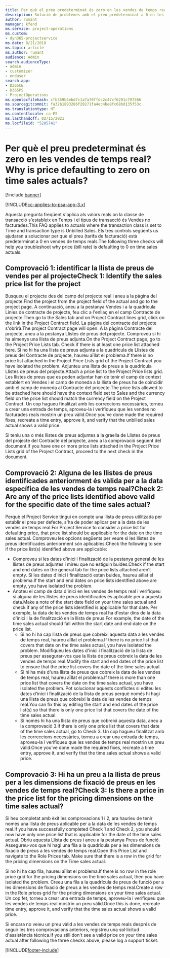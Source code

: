 ```yaml
---
title: Per què el preu predeterminat és zero en les vendes de temps real?
description: Solució de problemes amb el preu predeterminat a 0 en les vendes de temps real.
author: rumant
manager: kfend
ms.service: project-operations
ms.custom:
- dyn365-projectservice
ms.date: 8/21/2018
ms.topic: article
ms.author: rumant
audience: Admin
search.audienceType:
- admin
- customizer
- enduser
search.app:
- D365CE
- D365PS
- ProjectOperations
ms.openlocfilehash: cfb359b4ebd7c1a7a70ffdc2c47cf6291c797566
ms.sourcegitcommit: fa32b1893286f20271fa4ec4be8fc68bd135f53c
ms.translationtype: HT
ms.contentlocale: ca-ES
ms.lasthandoff: 02/15/2021
ms.locfileid: "5285741"
---
```

# <a name="why-is-price-defaulting-to-zero-on-time-sales-actuals"></a><span data-ttu-id="7d304-103">Per què el preu predeterminat és zero en les vendes de temps real?</span><span class="sxs-lookup"><span data-stu-id="7d304-103">Why is price defaulting to zero on time sales actuals?</span></span>

[!include [banner](../includes/psa-now-project-operations.md)]

[!INCLUDE[cc-applies-to-psa-app-3.x](../includes/cc-applies-to-psa-app-3x.md)]

<span data-ttu-id="7d304-104">Aquesta pregunta freqüent s'aplica als valors reals on la classe de transacció s'estableix en Temps i el tipus de transacció és Vendes no facturades.</span><span class="sxs-lookup"><span data-stu-id="7d304-104">This FAQ applies to actuals where the transaction class is set to Time and transaction type is Unbilled Sales.</span></span> <span data-ttu-id="7d304-105">Els tres controls següents us ajudaran a solucionar per què el preu (tarifa de facturació) està predeterminat a 0 en vendes de temps reals.</span><span class="sxs-lookup"><span data-stu-id="7d304-105">The following three checks will help you troubleshoot why price (bill rate) is defaulting to 0 on time sales actuals.</span></span>

## <a name="check-1-identify-the-sales-price-list-for-the-project"></a><span data-ttu-id="7d304-106">Comprovació 1: identificar la llista de preus de vendes per al projecte</span><span class="sxs-lookup"><span data-stu-id="7d304-106">Check 1: Identify the sales price list for the project</span></span>

<span data-ttu-id="7d304-107">Busqueu el projecte des del camp del projecte real i aneu a la pàgina del projecte.</span><span class="sxs-lookup"><span data-stu-id="7d304-107">Find the project from the project field of the actual and go to the project page.</span></span> <span data-ttu-id="7d304-108">A continuació, aneu a la pestanya Vendes i a la quadrícula Línies de contracte de projecte, feu clic a l'enllaç en el camp Contracte de projecte.</span><span class="sxs-lookup"><span data-stu-id="7d304-108">Then go to the Sales tab and on Project Contract lines grid, click on the link in the Project Contract field.</span></span> <span data-ttu-id="7d304-109">La pàgina del contracte del projecte s'obrirà.</span><span class="sxs-lookup"><span data-stu-id="7d304-109">The project Contract page will open.</span></span> <span data-ttu-id="7d304-110">A la pàgina Contracte del projecte, aneu a la pestanya Llistes de preus del projecte. Comproveu si hi ha almenys una llista de preus adjunta.</span><span class="sxs-lookup"><span data-stu-id="7d304-110">On the Project Contract page, go to the Project Price Lists tab. Check if there is at least one price list attached here.</span></span> <span data-ttu-id="7d304-111">Si no hi ha una llista de preus adjunta a la quadrícula de Llistes de preus del Contracte de projecte, haureu aïllat el problema.</span><span class="sxs-lookup"><span data-stu-id="7d304-111">If there is no price list attached in the Project Price Lists grid of the Project Contract you have isolated the problem.</span></span> <span data-ttu-id="7d304-112">Adjunteu una llista de preus a la quadrícula Llistes de preus del projecte.</span><span class="sxs-lookup"><span data-stu-id="7d304-112">Attach a price list to the Project Price lists grid.</span></span> <span data-ttu-id="7d304-113">Les llistes de preus que es poden adjuntar han de tenir el camp de context establert en Vendes i el camp de moneda a la llista de preus ha de coincidir amb el camp de moneda al Contracte del projecte.</span><span class="sxs-lookup"><span data-stu-id="7d304-113">The price lists allowed to be attached here should have the context field set to Sales and the currency field on the price list should match the currency field on the Project Contract.</span></span> <span data-ttu-id="7d304-114">Un cop hagueu finalitzat amb les correccions necessàries, torneu a crear una entrada de temps, aproveu-la i verifiqueu que les vendes no facturades reals mostrin un preu vàlid.</span><span class="sxs-lookup"><span data-stu-id="7d304-114">Once you’ve done made the required fixes, recreate a time entry, approve it, and verify that the unbilled sales actual shows a valid price.</span></span> 

<span data-ttu-id="7d304-115">Si teniu una o més llistes de preus adjuntes a la graella de Llistes de preus del projecte del Contracte del projecte, aneu a la comprovació següent del document.</span><span class="sxs-lookup"><span data-stu-id="7d304-115">If you have one or more price lists attached in the Project Price Lists grid of the Project Contract, proceed to the next check in the document.</span></span>

## <a name="check-2-are-any-of-the-price-lists-identified-above-valid-for-the-specific-date-of-the-time-sales-actual"></a><span data-ttu-id="7d304-116">Comprovació 2: Alguna de les llistes de preus identificades anteriorment és vàlida per a la data específica de les vendes de temps real?</span><span class="sxs-lookup"><span data-stu-id="7d304-116">Check 2: Are any of the price lists identified above valid for the specific date of the time sales actual?</span></span>

<span data-ttu-id="7d304-117">Perquè el Project Service tingui en compte una llista de preus utilitzada per establir el preu per defecte, s'ha de poder aplicar per a la data de les vendes de temps real.</span><span class="sxs-lookup"><span data-stu-id="7d304-117">For Project Service to consider a price list for defaulting price, that price list should be applicable for the date on the time sales actual.</span></span> <span data-ttu-id="7d304-118">Comproveu les opcions següents per veure si les llistes de preus identificades anteriorment són aplicables:</span><span class="sxs-lookup"><span data-stu-id="7d304-118">Check the following to see if the price list(s) identified above are applicable:</span></span>
- <span data-ttu-id="7d304-119">Comproveu si les dates d'inici i finalització de la pestanya general de les llistes de preus adjuntes i mireu que no estiguin buides.</span><span class="sxs-lookup"><span data-stu-id="7d304-119">Check if the start and end dates on the general tab for the price lists attached aren’t empty.</span></span> <span data-ttu-id="7d304-120">Si les dates d'inici i finalització estan buides, haureu aïllat el problema.</span><span class="sxs-lookup"><span data-stu-id="7d304-120">If the start and end dates on price lists identified above are empty, you have isolated the problem.</span></span> 
- <span data-ttu-id="7d304-121">Anoteu el camp de data d'inici en les vendes de temps real i verifiqueu si alguna de les llistes de preus identificades és aplicable per a aquesta data.</span><span class="sxs-lookup"><span data-stu-id="7d304-121">Make a note of the start date field on your time sales actual and check if any of the price lists identified is applicable for that date.</span></span> <span data-ttu-id="7d304-122">Per exemple, la data de les vendes de temps real ha d'estar dins de la data d'inici i la de finalització en la llista de preus.</span><span class="sxs-lookup"><span data-stu-id="7d304-122">For example, the date of the time sales actual should fall within the start date and end date on the price list.</span></span> 
    - <span data-ttu-id="7d304-123">Si no hi ha cap llista de preus que cobreixi aquesta data a les vendes de temps real, haureu aïllat el problema.</span><span class="sxs-lookup"><span data-stu-id="7d304-123">If there is no price list that covers that date on the time sales actual, you have isolated the problem.</span></span> <span data-ttu-id="7d304-124">Modifiqueu les dates d'inici i finalització de la llista de preus per assegurar-vos que la llista de preus cobreix la data de les vendes de temps real.</span><span class="sxs-lookup"><span data-stu-id="7d304-124">Modify the start and end dates of the price list to ensure that the price list covers the date of the time sales actual.</span></span> 
    - <span data-ttu-id="7d304-125">Si hi ha més d'una llista de preus que cobreix la data de les vendes de temps real, haureu aïllat el problema.</span><span class="sxs-lookup"><span data-stu-id="7d304-125">If there is more than one price list that covers the date on the time sales actual, you have isolated the problem.</span></span> <span data-ttu-id="7d304-126">Pot solucionar aquests conflictes si editeu les dates d'inici i finalització de la llista de preus perquè només hi hagi una llista de preus que cobreixi la data de les vendes de temps real.</span><span class="sxs-lookup"><span data-stu-id="7d304-126">You can fix this by editing the start and end dates of the price list(s) so that there is only one price list that covers the date of the time sales actual.</span></span> 
    - <span data-ttu-id="7d304-127">Si només hi ha una llista de preus que cobreixi aquesta data, aneu a la comprovació 3.</span><span class="sxs-lookup"><span data-stu-id="7d304-127">If there is only one price list that covers that date of the time sales actual, go to Check 3.</span></span>
<span data-ttu-id="7d304-128">Un cop hagueu finalitzat amb les correccions necessàries, torneu a crear una entrada de temps, aproveu-la i verifiqueu que les vendes de temps real mostrin un preu vàlid.</span><span class="sxs-lookup"><span data-stu-id="7d304-128">Once you’ve done made the required fixes, recreate a time entry, approve it, and verify that the time sales actual shows a valid price.</span></span>

## <a name="check-3-is-there-a-price-in-the-price-list-for-the-pricing-dimensions-on-the-time-sales-actual"></a><span data-ttu-id="7d304-129">Comprovació 3: Hi ha un preu a la llista de preus per a les dimensions de fixació de preus en les vendes de temps real?</span><span class="sxs-lookup"><span data-stu-id="7d304-129">Check 3: Is there a price in the price list for the pricing dimensions on the time sales actual?</span></span>

<span data-ttu-id="7d304-130">Si heu completat amb èxit les comprovacions 1 i 2, ara hauríeu de tenir només una llista de preus aplicable per a la data de les vendes de temps real.</span><span class="sxs-lookup"><span data-stu-id="7d304-130">If you have successfully completed Check 1 and Check 2, you should now have only one price list that is applicable for the date of the time sales actual.</span></span> <span data-ttu-id="7d304-131">Obriu aquesta Llista de preus i aneu a la pestanya Preus de funció. Assegureu-vos que hi hagi una fila a la quadrícula per a les dimensions de fixació de preus a les vendes de temps real.</span><span class="sxs-lookup"><span data-stu-id="7d304-131">Open this Price List and navigate to the Role Prices tab. Make sure that there is a row in the grid for the pricing dimensions on the Time sales actual.</span></span>

<span data-ttu-id="7d304-132">Si no hi ha cap fila, haureu aïllat el problema.</span><span class="sxs-lookup"><span data-stu-id="7d304-132">If there is no row in the role price grid for the pricing dimensions on the time sales actual, then you have isolated the problem.</span></span> <span data-ttu-id="7d304-133">Creeu una fila a la quadrícula de preus de funció per a les dimensions de fixació de preus a les vendes de temps real.</span><span class="sxs-lookup"><span data-stu-id="7d304-133">Create a row in the Role prices grid for the pricing dimensions on your time sales actual.</span></span> <span data-ttu-id="7d304-134">Un cop fet, torneu a crear una entrada de temps, aproveu-la i verifiqueu que les vendes de temps real mostrin un preu vàlid.</span><span class="sxs-lookup"><span data-stu-id="7d304-134">Once this is done, recreate time entry, approve it, and verify that the time sales actual shows a valid price.</span></span>

<span data-ttu-id="7d304-135">Si encara no veieu un preu vàlid a les vendes de temps reals després de seguir les tres comprovacions anteriors, registreu una sol·licitud d'assistència tècnica.</span><span class="sxs-lookup"><span data-stu-id="7d304-135">If you still don't see a valid price on your time sales actual after following the three checks above, please log a support ticket.</span></span> 



[!INCLUDE[footer-include](../includes/footer-banner.md)]